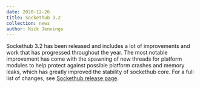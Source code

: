 ```yaml
---
date: 2020-12-26
title: Sockethub 3.2
collection: news
author: Nick Jennings
---
```

Sockethub 3.2 has been released and includes a lot of improvements and work that has progressed throughout the year. The most notable improvement has come with the spawning of new threads for platform modules to help protect against possible platform crashes and memory leaks, which has greatly improved the stability of sockethub core. For a full list of changes, see [Sockethub release page](https://github.com/sockethub/sockethub/releases/tag/v3.2.0).
